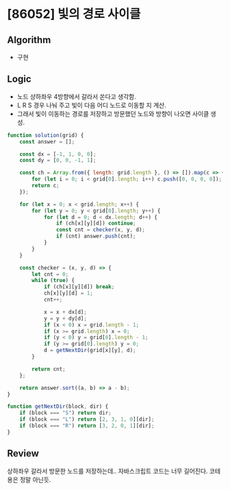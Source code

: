 # [86052] 빛의 경로 사이클

## Algorithm

- 구현

## Logic

- 노드 상하좌우 4방향에서 갈라서 쏜다고 생각함.
- L R S 경우 나눠 주고 빛이 다음 어디 노드로 이동할 지 계산.
- 그래서 빛이 이동하는 경로를 저장하고 방문했던 노드와 방향이 나오면 사이클 생성.

```javascript
function solution(grid) {
	const answer = [];

	const dx = [-1, 1, 0, 0];
	const dy = [0, 0, -1, 1];

	const ch = Array.from({ length: grid.length }, () => []).map(c => {
		for (let i = 0; i < grid[0].length; i++) c.push([0, 0, 0, 0]);
		return c;
	});

	for (let x = 0; x < grid.length; x++) {
		for (let y = 0; y < grid[0].length; y++) {
			for (let d = 0; d < dx.length; d++) {
				if (ch[x][y][d]) continue;
				const cnt = checker(x, y, d);
				if (cnt) answer.push(cnt);
			}
		}
	}

	const checker = (x, y, d) => {
		let cnt = 0;
		while (true) {
			if (ch[x][y][d]) break;
			ch[x][y][d] = 1;
			cnt++;

			x = x + dx[d];
			y = y + dy[d];
			if (x < 0) x = grid.length - 1;
			if (x >= grid.length) x = 0;
			if (y < 0) y = grid[0].length - 1;
			if (y >= grid[0].length) y = 0;
			d = getNextDir(grid[x][y], d);
		}

		return cnt;
	};

	return answer.sort((a, b) => a - b);
}

function getNextDir(block, dir) {
	if (block === "S") return dir;
	if (block === "L") return [2, 3, 1, 0][dir];
	if (block === "R") return [3, 2, 0, 1][dir];
}
```

## Review
상하좌우 갈라서 방문한 노드를 저장하는데.. 자바스크립트 코드는 너무 길어진다.
코테용은 정말 아닌듯.

